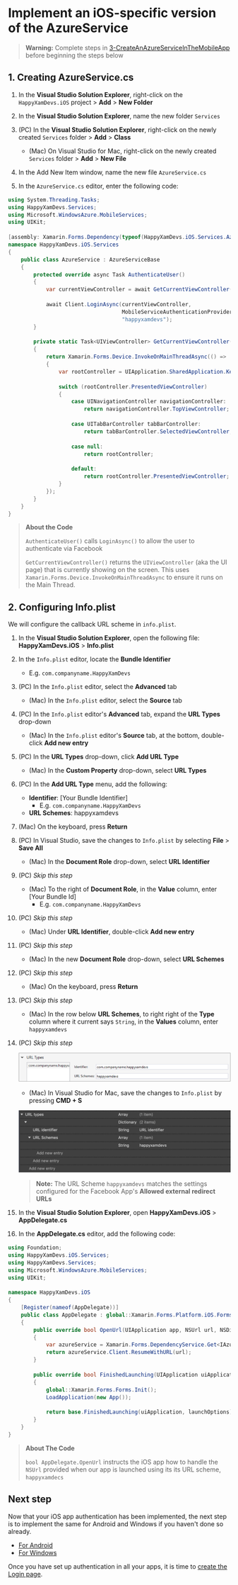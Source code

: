 # Implement an iOS-specific version of the AzureService

> **Warning:** Complete steps in [3-CreateAnAzureServiceInTheMobileApp](./3-CreateAnAzureServiceInTheMobileApp.md) before beginning the steps below

## 1. Creating AzureService.cs

1. In the **Visual Studio Solution Explorer**, right-click on the `HappyXamDevs.iOS` project > **Add** > **New Folder**

2. In the **Visual Studio Solution Explorer**, name the new folder `Services`

3. (PC) In the **Visual Studio Solution Explorer**, right-click on the newly created `Services` folder > **Add** > **Class**
    - (Mac) On Visual Studio for Mac, right-click on the newly created `Services` folder > **Add** > **New File**

4. In the Add New Item window, name the new file `AzureService.cs`

5. In the `AzureService.cs` editor, enter the following code:

```csharp
using System.Threading.Tasks;
using HappyXamDevs.Services;
using Microsoft.WindowsAzure.MobileServices;
using UIKit;

[assembly: Xamarin.Forms.Dependency(typeof(HappyXamDevs.iOS.Services.AzureService))]
namespace HappyXamDevs.iOS.Services
{
    public class AzureService : AzureServiceBase
    {
        protected override async Task AuthenticateUser()
        {
            var currentViewController = await GetCurrentViewController();

            await Client.LoginAsync(currentViewController,
                                    MobileServiceAuthenticationProvider.Facebook,
                                    "happyxamdevs");
        }

        private static Task<UIViewController> GetCurrentViewController()
        {
            return Xamarin.Forms.Device.InvokeOnMainThreadAsync(() =>
            {
                var rootController = UIApplication.SharedApplication.KeyWindow.RootViewController;

                switch (rootController.PresentedViewController)
                {
                    case UINavigationController navigationController:
                        return navigationController.TopViewController;

                    case UITabBarController tabBarController:
                        return tabBarController.SelectedViewController;

                    case null:
                        return rootController;

                    default:
                        return rootController.PresentedViewController;
                }
            });
        }
    }
}
```

> **About the Code**
>
> `AuthenticateUser()` calls `LoginAsync()` to allow the user to authenticate via Facebook
>
> `GetCurrentViewController()` returns the `UIViewController` (aka the UI page) that is currently showing on the screen. This uses `Xamarin.Forms.Device.InvokeOnMainThreadAsync` to ensure it runs on the Main Thread.

## 2. Configuring Info.plist

We will configure the callback URL scheme in `info.plist`.

1. In the **Visual Studio Solution Explorer**, open the following file: **HappyXamDevs.iOS** > **Info.plist**

2. In the `Info.plist` editor, locate the **Bundle Identifier**
    - E.g. `com.companyname.HappyXamDevs`

3. (PC) In the `Info.plist` editor, select the **Advanced** tab
    - (Mac) In the `Info.plist` editor, select the **Source** tab

4. (PC) In the `Info.plist` editor's **Advanced** tab, expand the **URL Types** drop-down
    - (Mac) In the `Info.plist` editor's **Source** tab, at the bottom, double-click **Add new entry**

5. (PC) In the **URL Types** drop-down, click **Add URL Type**
    - (Mac) In the **Custom Property** drop-down, select **URL Types**

6. (PC) In the **Add URL Type** menu, add the following:
    - **Identifier**: [Your Bundle Identifier]
        - E.g. `com.companyname.HappyXamDevs`
    - **URL Schemes**: happyxamdevs

7. (Mac) On the keyboard, press **Return**

8. (PC) In Visual Studio, save the changes to `Info.plist` by selecting **File** > **Save All**
    - (Mac) In the **Document Role** drop-down, select **URL Identifier**

9. (PC) _Skip this step_
    - (Mac) To the right of **Document Role**, in the **Value** column, enter [Your Bundle Id]
        - E.g. `com.companyname.HappyXamDevs`

10. (PC) _Skip this step_
    - (Mac) Under **URL Identifier**, double-click **Add new entry**

11. (PC) _Skip this step_
    - (Mac) In the new **Document Role** drop-down, select **URL Schemes** 

12. (PC) _Skip this step_
    - (Mac) On the keyboard, press **Return**

13. (PC) _Skip this step_
    - (Mac) In the row below **URL Schemes**, to right right of the **Type** column where it current says `String`, in the **Values** column, enter `happyxamdevs`

14. (PC) _Skip this step_

    ![Setting the URL scheme, VS2017](../Images/VS2017AddUriScheme.png)

    - (Mac) In Visual Studio for Mac, save the changes to `Info.plist` by pressing **CMD + S**


    ![Setting the URL scheme, VS for Mac](../Images/InfoPlistVSMac.png)


    > **Note:** The URL Scheme `happyxamdevs` matches the settings configured for the Facebook App's  **Allowed external redirect URLs**

15. In the **Visual Studio Solution Explorer**, open **HappyXamDevs.iOS** > **AppDelegate.cs**

16. In the **AppDelegate.cs** editor, add the following code:
```csharp
using Foundation;
using HappyXamDevs.iOS.Services;
using HappyXamDevs.Services;
using Microsoft.WindowsAzure.MobileServices;
using UIKit;

namespace HappyXamDevs.iOS
{
    [Register(nameof(AppDelegate))]
    public class AppDelegate : global::Xamarin.Forms.Platform.iOS.FormsApplicationDelegate
    {
        public override bool OpenUrl(UIApplication app, NSUrl url, NSDictionary options)
        {
            var azureService = Xamarin.Forms.DependencyService.Get<IAzureService>() as AzureService;
            return azureService.Client.ResumeWithURL(url);
        }

        public override bool FinishedLaunching(UIApplication uiApplication, NSDictionary launchOptions)
        {
            global::Xamarin.Forms.Forms.Init();
            LoadApplication(new App());

            return base.FinishedLaunching(uiApplication, launchOptions);
        }
    }
}
```

> **About The Code**
>
>  `bool AppDelegate.OpenUrl` instructs the iOS app how to handle the `NSUrl` provided when our app is launched using its its URL scheme, `happyxamdecs`

## Next step

Now that your iOS app authentication has been implemented, the next step is to implement the same for Android and Windows if you haven't done so already.

* [For Android](./3_1-CreateAnAzureServiceInTheMobileAppDroid.md)
* [For Windows](./3_3-CreateAnAzureServiceInTheMobileAppWin.md)

Once you have set up authentication in all your apps, it is time to [create the Login page](./4-CreateLoginPage.md).

